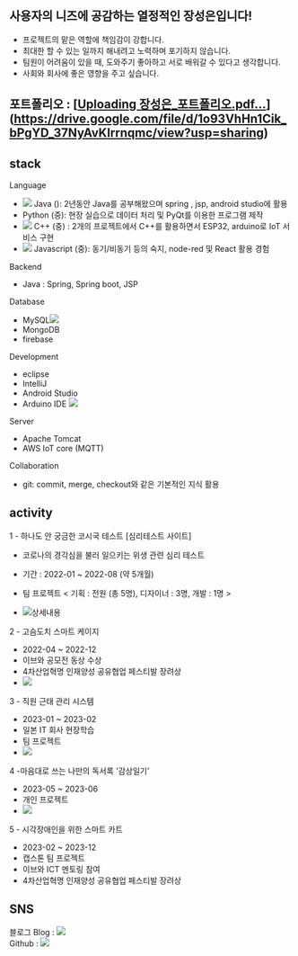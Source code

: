 ## 사용자의 니즈에 공감하는 열정적인  장성은입니다!

- 프로젝트의 맡은 역할에 책임감이 강합니다.
- 최대한 할 수 있는 일까지 해내려고 노력하며 포기하지 않습니다.
- 팀원이 어려움이 있을 때, 도와주기 좋아하고 서로 배워갈 수 있다고 생각합니다.
- 사회와 회사에 좋은 영향을 주고 싶습니다.


## 포트폴리오 : [[Uploading 장성은_포트폴리오.pdf…]()](https://drive.google.com/file/d/1o93VhHn1Cik_bPgYD_37NyAvKIrrnqmc/view?usp=sharing)

## stack
Language
- ![](https://img.shields.io/badge/-Java-007396?style=flat&logo=JavalogoColor=white) Java (): 2년동안 Java를 공부해왔으며 spring , jsp, android studio에 활용
- Python (중): 현장 실습으로 데이터 처리 및 PyQt를 이용한 프로그램 제작
- ![](https://img.shields.io/badge/-c++-00599C?style=flat&logo=cpluspluslogoColor=white) C++ (중) : 2개의 프로젝트에서 C++를 활용하면서 ESP32, arduino로 IoT 서비스 구현
- ![](https://img.shields.io/badge/-javascript-F7DF1E?style=flat&logo=javascript&logoColor=white) Javascript (중): 동기/비동기 등의 숙지, node-red 및 React 활용 경험

Backend
- Java : Spring, Spring boot, JSP

Database
- MySQL![](https://img.shields.io/badge/-mysql-4479A1?style=flat&logo=mysql&logoColor=white)
- MongoDB
- firebase

Development
- eclipse
- IntelliJ
- Android Studio
- Arduino IDE ![](https://img.shields.io/badge/-arduino-00979D?style=flat&logo=arduino&logoColor=white)

Server
- Apache Tomcat
- AWS IoT core (MQTT)

Collaboration
- git: commit, merge, checkout와 같은 기본적인 지식 활용

## activity

1 - 하나도 안 궁금한 코시국 테스트 [심리테스트 사이트]
- 코로나의 경각심을 불러 일으키는 위생 관련 심리 테스트
- 기간 : 2022-01 ~ 2022-08 (약 5개월)
- 팀 프로젝트 < 기획 : 전원 (총 5명), 디자이너 : 3명, 개발 : 1명 >

- ![상세내용](https://github.com/EunSung98/covidPersonalityTes)

2 - 고슴도치 스마트 케이지
- 2022-04 ~ 2022-12
- 이브와 공모전 동상 수상
- 4차산업혁명 인재양성 공유협업 페스티발 장려상
- ![](https://github.com/EunSung98/hedgeHouse)

3 - 직원 근태 관리 시스템
- 2023-01 ~ 2023-02
- 일본 IT 회사 현장학습
- 팀 프로젝트
- ![](https://github.com/EunSung98/fosFieldTrip)

4 -마음대로 쓰는 나만의 독서록 '감상일기’
- 2023-05 ~ 2023-06
- 개인 프로젝트
- ![](https://github.com/EunSung98/readMemo)

5 - 시각장애인을 위한 스마트 카트
- 2023-02 ~ 2023-12
- 캡스톤 팀 프로젝트
- 이브와 ICT 멘토링 참여
- 4차산업혁명 인재양성 공유협업 페스티발 장려상


## SNS 
블로그 Blog : <a href="https://jangmay.tistory.com/" target="_blank"><img src="https://img.shields.io/badge/blog-orange?style=flat-square&logo=&logoColor=white"/></a><br>
Github : <a href="https://github.com/EunSung98" target="_blank"><img src="https://img.shields.io/badge/Github-black?style=flat-square&logo=&logoColor=white"/></a><br>
